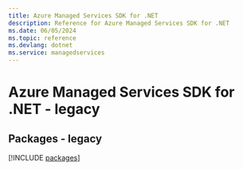 ```yaml
---
title: Azure Managed Services SDK for .NET
description: Reference for Azure Managed Services SDK for .NET
ms.date: 06/05/2024
ms.topic: reference
ms.devlang: dotnet
ms.service: managedservices
---
```

# Azure Managed Services SDK for .NET - legacy
## Packages - legacy
[!INCLUDE [packages](managed-services-index.md)]
